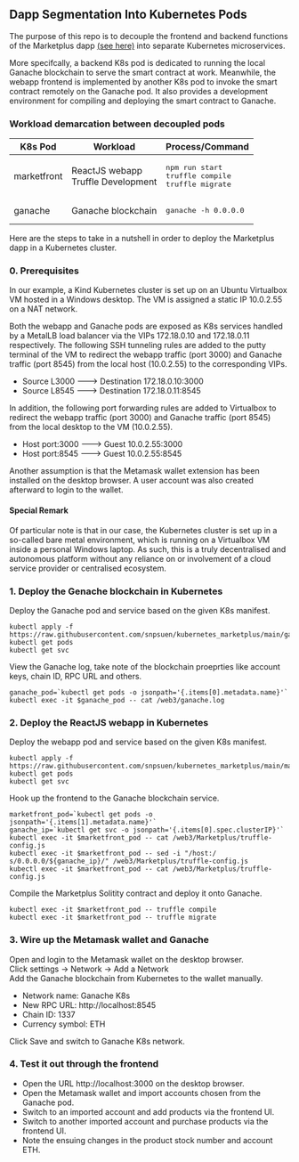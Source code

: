 ## Dapp Segmentation Into Kubernetes Pods
The purpose of this repo is to decouple the frontend and backend functions of the Marketplus dapp [(see here)](https://github.com/snpsuen/Marketplus) into separate Kubernetes microservices. 

More specifcally, a backend K8s pod is dedicated to running the local Ganache blockchain to serve the smart contract at work. Meanwhile, the webapp frontend is implemented by another K8s pod to invoke the smart contract remotely on the Ganache pod. It also provides a development environment for compiling and deploying the smart contract to Ganache.

### Workload demarcation between decoupled pods
<table>
	<thead>
		<tr>
			<th scope="col">K8s Pod</th>
			<th scope="col">Workload</th>
			<th scope="col">Process/Command</th>
		</tr>
	</thead>
	<tbody>
		<tr>
			<td>marketfront</td>
			<td aligh="left">ReactJS webapp <br> Truffle Development</td>
			<td aligh="left">
			<pre>npm run start<br>truffle compile<br>truffle migrate</pre>
			</td>
		</tr>
		<tr>
			<td>ganache</td>
			<td aligh="left">Ganache blockchain</td>
			<td aligh="left"><pre>ganache -h 0.0.0.0</pre></td>
		</tr>
	</tbody>
</table>

Here are the steps to take in a nutshell in order to deploy the Marketplus dapp in a Kubernetes cluster.

### 0. Prerequisites

In our example, a Kind Kubernetes cluster is set up on an Ubuntu Virtualbox VM hosted in a Windows desktop. The VM is assigned a static IP 10.0.2.55 on a NAT network.

Both the webapp and Ganache pods are exposed as K8s services handled by a MetalLB load balancer via the VIPs 172.18.0.10 and 172.18.0.11 respectively. The following SSH tunneling rules are added to the putty terminal of the VM to redirect the webapp traffic (port 3000) and Ganache traffic (port 8545) from the local host (10.0.2.55) to the corresponding VIPs.
* Source L3000 ---> Destination 172.18.0.10:3000
* Source L8545 ---> Destination 172.18.0.11:8545

In addition, the following port forwarding rules are added to Virtualbox to redirect the webapp traffic (port 3000) and Ganache traffic (port 8545) from the local desktop to the VM (10.0.2.55).
* Host port:3000 ---> Guest 10.0.2.55:3000
* Host port:8545 ---> Guest 10.0.2.55:8545

Another assumption is that the Metamask wallet extension has been installed on the desktop browser. A user account was also created afterward to login to the wallet.

#### Special Remark

Of particular note is that in our case, the Kubernetes cluster is set up in a so-called bare metal environment, which is running on a Virtualbox VM inside a personal Windows laptop. As such, this is a truly decentralised and autonomous platform without any reliance on or involvement of a cloud service provider or centralised ecosystem.

### 1. Deploy the Genache blockchain in Kubernetes

Deploy the Ganache pod and service based on the given K8s manifest.
```
kubectl apply -f https://raw.githubusercontent.com/snpsuen/kubernetes_marketplus/main/ganache_deploy_service.yaml
kubectl get pods
kubectl get svc
```
View the Ganache log, take note of the blockchain proeprties like account keys, chain ID, RPC URL and others.
```
ganache_pod=`kubectl get pods -o jsonpath='{.items[0].metadata.name}'`
kubectl exec -it $ganache_pod -- cat /web3/ganache.log
```
### 2. Deploy the ReactJS webapp in Kubernetes

Deploy the webapp pod and service based on the given K8s manifest.
```
kubectl apply -f https://raw.githubusercontent.com/snpsuen/kubernetes_marketplus/main/marketfront_deploy_service.yaml
kubectl get pods
kubectl get svc
```
Hook up the frontend to the Ganache blockchain service.
```
marketfront_pod=`kubectl get pods -o jsonpath='{.items[1].metadata.name}'`
ganache_ip=`kubectl get svc -o jsonpath='{.items[0].spec.clusterIP}'`
kubectl exec -it $marketfront_pod -- cat /web3/Marketplus/truffle-config.js
kubectl exec -it $marketfront_pod -- sed -i "/host:/ s/0.0.0.0/${ganache_ip}/" /web3/Marketplus/truffle-config.js
kubectl exec -it $marketfront_pod -- cat /web3/Marketplus/truffle-config.js
```
Compile the Marketplus Solitity contract and deploy it onto Ganache.
```
kubectl exec -it $marketfront_pod -- truffle compile
kubectl exec -it $marketfront_pod -- truffle migrate
```
### 3. Wire up the Metamask wallet and Ganache

Open and login to the Metamask wallet on the desktop browser. <br>
Click settings -> Network -> Add a Network <br>
Add the Ganache blockchain from Kubernetes to the wallet manually.
* Network name: Ganache K8s
* New RPC URL: http://localhost:8545
* Chain ID: 1337
* Currency symbol: ETH

Click Save and switch to Ganache K8s network.

### 4. Test it out through the frontend

* Open the URL http://localhost:3000 on the desktop browser.
* Open the Metamask wallet and import accounts chosen from the Ganache pod.
* Switch to an imported account and add products via the frontend UI.
* Switch to another imported account and purchase products via the frontend UI.
* Note the ensuing changes in the product stock number and account ETH.


